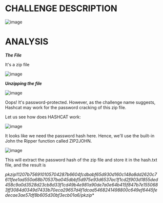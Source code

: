 # CHALLENGE DESCRIPTION

![image](.%2F..%2F..%2F..%2FChallenge%20Image%2FMISC%2FHashcat%20the%20Ripper%2FScreenshot%202024-04-23%20194422.png)

# ANALYSIS

***The File***

It's a zip file

![image](.%2F..%2F..%2F..%2FChallenge%20Image%2FMISC%2FHashcat%20the%20Ripper%2FScreenshot%202024-04-23%204305.png)



***Unzipping the file***

![image](.%2F..%2F..%2F..%2FChallenge%20Image%2FMISC%2FHashcat%20the%20Ripper%2FScreenshot%202024-04-23%204606.png)



Oops! It's password-protected.
However, as the challenge name suggests, Hashcat may work for the password cracking of this zip file.

Let us see how does HASHCAT work:

![image](.%2F..%2F..%2F..%2FChallenge%20Image%2FMISC%2FHashcat%20the%20Ripper%2FScreenshot%202024-04-23%205405.png)



It looks like we need the password hash here. Hence, we'll use the built-in John the Ripper function called ZIP2JOHN.

![image](.%2F..%2F..%2F..%2FChallenge%20Image%2FMISC%2FHashcat%20the%20Ripper%2FScreenshot%202024-04-23%205627.png)



This will extract the password hash of the zip file and store it in the hash.txt file, and the result is

**$pkzip$1*1*2*0*7b*75*69101057*0*42*8*7b*6604*fcdbabf65d930d160c148a8dd2620c7611fee1ad550a68b70537ba045dbbf5d975e93d6537ac1f1cd2f903d1855ded458c9a0d3528d23cb8d33f1cd49b4e981a90de7a0e64b415f847b7e1550683ff3084d0349d7433b70eca29657d4f1dcad5468241498800c649ef6445fedecae3ae57df8b605d30bf3ecb01a6*$/pkzip$**
